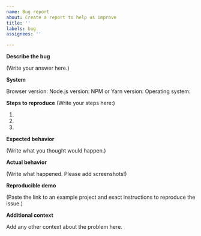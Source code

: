 ```yaml
---
name: Bug report
about: Create a report to help us improve
title: ''
labels: bug
assignees: ''

---
```


**Describe the bug**

(Write your answer here.)

**System**

Browser version:
Node.js version:
NPM or Yarn version:
Operating system:

**Steps to reproduce**
(Write your steps here:)

1.
2.
3.

**Expected behavior**

(Write what you thought would happen.)

**Actual behavior**

(Write what happened. Please add screenshots!)

**Reproducible demo**

(Paste the link to an example project and exact instructions to reproduce the issue.)

**Additional context**

Add any other context about the problem here.
